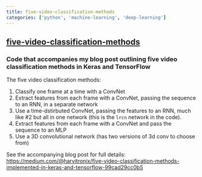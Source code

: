 ```yaml
---
title: five-video-classification-methods
categories: ['python', 'machine-learning', 'deep-learning']
---
```

## [five-video-classification-methods](https://github.com/harvitronix/five-video-classification-methods)

### Code that accompanies my blog post outlining five video classification methods in Keras and TensorFlow


The five video classification methods:

1. Classify one frame at a time with a ConvNet
1. Extract features from each frame with a ConvNet, passing the sequence to an RNN, in a separate network
1. Use a time-dstirbuted ConvNet, passing the features to an RNN, much like #2 but all in one network (this is the `lrcn` network in the code).
1. Extract features from each frame with a ConvNet and pass the sequence to an MLP
1. Use a 3D convolutional network (has two versions of 3d conv to choose from)

See the accompanying blog post for full details: https://medium.com/@harvitronix/five-video-classification-methods-implemented-in-keras-and-tensorflow-99cad29cc0b5
